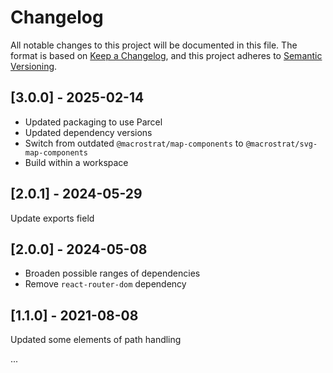 # Changelog

All notable changes to this project will be documented in this file. The format
is based on [Keep a Changelog](https://keepachangelog.com/en/1.0.0/), and this
project adheres to [Semantic Versioning](https://semver.org/spec/v2.0.0.html).

## [3.0.0] - 2025-02-14

- Updated packaging to use Parcel
- Updated dependency versions
- Switch from outdated `@macrostrat/map-components` to
  `@macrostrat/svg-map-components`
- Build within a workspace

## [2.0.1] - 2024-05-29

Update exports field

## [2.0.0] - 2024-05-08

- Broaden possible ranges of dependencies
- Remove `react-router-dom` dependency

## [1.1.0] - 2021-08-08

Updated some elements of path handling

...
